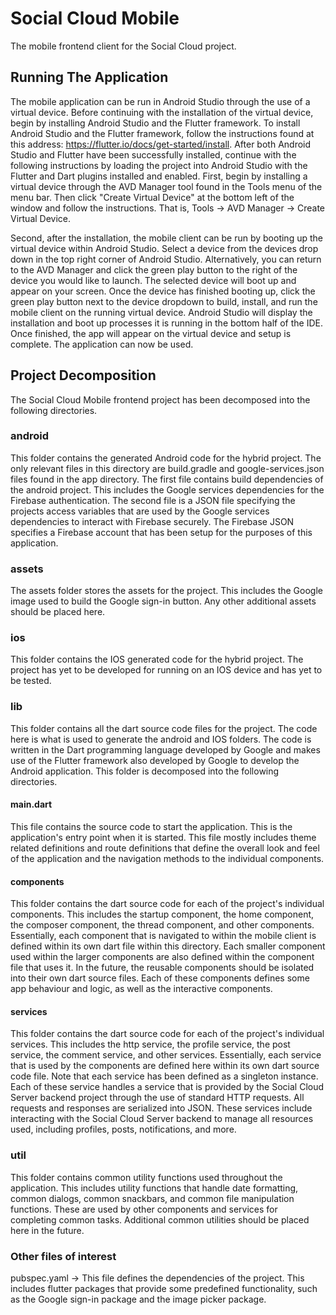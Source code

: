 # Social Cloud Mobile

The mobile frontend client for the Social Cloud project.

## Running The Application

The mobile application can be run in Android Studio through the use of a virtual device.
Before continuing with the installation of the virtual device, begin by installing Android
Studio and the Flutter framework. To install Android Studio and the Flutter framework,
follow the instructions found at this address: https://flutter.io/docs/get-started/install.
After both Android Studio and Flutter have been successfully installed, continue with
the following instructions by loading the project into Android Studio with the Flutter and
Dart plugins installed and enabled. First, begin by installing a virtual device through the
AVD Manager tool found in the Tools menu of the menu bar. Then click "Create Virtual Device"
at the bottom left of the window and follow the instructions. That is, Tools -> AVD Manager
-> Create Virtual Device.

Second, after the installation, the mobile client can be run by booting up the virtual
device within Android Studio. Select a device from the devices drop down in the top right
corner of Android Studio. Alternatively, you can return to the AVD Manager and click the
green play button to the right of the device you would like to launch. The selected device
will boot up and appear on your screen. Once the device has finished booting up, click the
green play button next to the device dropdown to build, install, and run the mobile client
on the running virtual device. Android Studio will display the installation and boot up
processes it is running in the bottom half of the IDE. Once finished, the app will appear
on the virtual device and setup is complete. The application can now be used.

## Project Decomposition

The Social Cloud Mobile frontend project has been decomposed into the following directories.

### android

This folder contains the generated Android code for the hybrid project. The only
relevant files in this directory are build.gradle and google-services.json files found in
the app directory. The first file contains build dependencies of the android project. This
includes the Google services dependencies for the Firebase authentication. The second file
is a JSON file specifying the projects access variables that are used by the Google services
dependencies to interact with Firebase securely. The Firebase JSON specifies a Firebase
account that has been setup for the purposes of this application.

### assets

The assets folder stores the assets for the project. This includes the Google image used
to build the Google sign-in button. Any other additional assets should be placed here.

### ios

This folder contains the IOS generated code for the hybrid project. The project has yet
to be developed for running on an IOS device and has yet to be tested.

### lib

This folder contains all the dart source code files for the project. The code here is what is
used to generate the android and IOS folders. The code is written in the Dart programming
language developed by Google and makes use of the Flutter framework also developed by Google
to develop the Android application. This folder is decomposed into the following directories.

#### main.dart

This file contains the source code to start the application. This is the application's entry
point when it is started. This file mostly includes theme related definitions and route
definitions that define the overall look and feel of the application and the navigation methods
to the individual components.

#### components

This folder contains the dart source code for each of the project's individual components.
This includes the startup component, the home component, the composer component, the thread
component, and other components. Essentially, each component that is navigated to within the
mobile client is defined within its own dart file within this directory. Each smaller component
used within the larger components are also defined within the component file that uses it. In
the future, the reusable components should be isolated into their own dart source files. Each
of these components defines some app behaviour and logic, as well as the interactive components.

#### services

This folder contains the dart source code for each of the project's individual services. This
includes the http service, the profile service, the post service, the comment service, and other
services. Essentially, each service that is used by the components are defined here within its
own dart source code file. Note that each service has been defined as a singleton instance. Each
of these service handles a service that is provided by the Social Cloud Server backend project
through the use of standard HTTP requests. All requests and responses are serialized into JSON.
These services include interacting with the Social Cloud Server backend to manage all resources
used, including profiles, posts, notifications, and more.

### util

This folder contains common utility functions used throughout the application. This includes
utility functions that handle date formatting, common dialogs, common snackbars, and common
file manipulation functions. These are used by other components and services for completing
common tasks. Additional common utilities should be placed here in the future.

### Other files of interest

pubspec.yaml
    -> This file defines the dependencies of the project. This includes flutter packages that
       provide some predefined functionality, such as the Google sign-in package and the image
       picker package.
